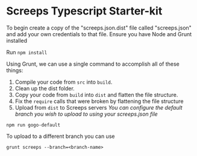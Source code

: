 # Screeps Typescript Starter-kit

To begin create a copy of the "screeps.json.dist" file called "screeps.json" and add your own credentials to that file.
Ensure you have Node and Grunt installed

Run ```npm install```

Using Grunt, we can use a single command to accomplish all of these things:

1. Compile your code from ```src``` into ```build```.
2. Clean up the dist folder.
3. Copy your code from ```build``` into ```dist``` and flatten the file structure.
4. Fix the ```require``` calls that were broken by flattening the file structure
5. Upload from ```dist``` to Screeps servers *You can configure the default branch you wish to upload to using your screeps.json file*

```npm run gogo-default```

To upload to a different branch you can use

```grunt screeps --branch=<branch-name>```